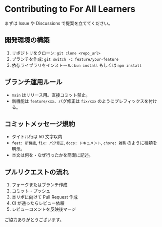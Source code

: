 # Contributing to For All Learners

まずは Issue や Discussions で提案を立ててください。

## 開発環境の構築
1. リポジトリをクローン: `git clone <repo_url>`
2. ブランチを作成: `git switch -c feature/your-feature`
3. 依存ライブラリをインストール: `bun install` もしくは `npm install`

## ブランチ運用ルール
- `main` はリリース用。直接コミット禁止。
- 新機能は `feature/xxx`、バグ修正は `fix/xxx` のようにプレフィックスを付ける。

## コミットメッセージ規約
- タイトル行は 50 文字以内
- `feat: 新機能`, `fix: バグ修正`, `docs: ドキュメント`, `chore: 雑務` のように種類を明示。
- 本文は何を・なぜ行ったかを簡潔に記述。

## プルリクエストの流れ
1. フォークまたはブランチ作成
2. コミット・プッシュ
3. 本リポに向けて Pull Request 作成
4. CI が通ったらレビュー依頼
5. レビューコメントを反映後マージ

ご協力ありがとうございます。 